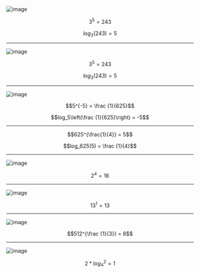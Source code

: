 ![image](https://github.com/user-attachments/assets/88ef09c3-227b-4383-a6cc-fd2d03dccaf3)

$$3^5 = 243$$

$$log_3(243) = 5$$

***

![image](https://github.com/user-attachments/assets/f45aa5ca-0acc-448c-88a5-cf5739916bd6)

$$3^5 = 243$$

$$log_3(243) = 5$$

***

![image](https://github.com/user-attachments/assets/19ab5e58-9f2a-4c45-9794-d248c3375aa6)

$$5^{-5} = \frac {1}{625}$$

$$log_5\left(\frac {1}{625}\right) = -5$$

***

$$625^{\frac{1}{4}} = 5$$

$$log_625(5) = \frac {1}{4}$$

***

![image](https://github.com/user-attachments/assets/42e51e70-cb0c-42ee-9f71-e67c9324de4f)

$$2^4 = 16$$

***

![image](https://github.com/user-attachments/assets/234a0bc2-ccb4-4577-af20-ae02c9969ba4)

$$13^1 = 13$$

***

![image](https://github.com/user-attachments/assets/d85cfc14-b64a-4ec2-b8b5-b8a4f1ba7449)

$$512^{\frac {1}{3}} = 8$$

***

![image](https://github.com/user-attachments/assets/a64c3af4-ccf1-4dce-80fe-55771525220b)

$$2*log_4^2 = 1$$

